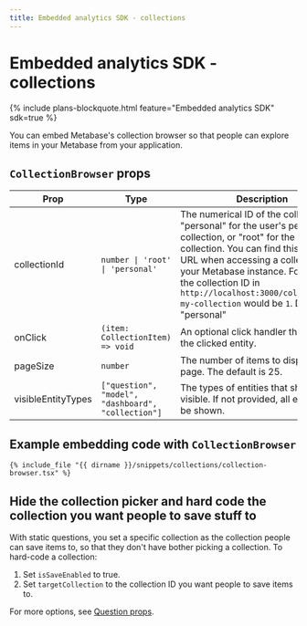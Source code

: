 ```yaml
---
title: Embedded analytics SDK - collections
---
```


# Embedded analytics SDK - collections

{% include plans-blockquote.html feature="Embedded analytics SDK" sdk=true %}

You can embed Metabase's collection browser so that people can explore items in your Metabase from your application.

## `CollectionBrowser` props

| Prop               | Type                                               | Description                                                                                                                                                                                                                                                                                                                            |
| ------------------ | -------------------------------------------------- | -------------------------------------------------------------------------------------------------------------------------------------------------------------------------------------------------------------------------------------------------------------------------------------------------------------------------------------- |
| collectionId       | `number \| 'root' \| 'personal'`                   | The numerical ID of the collection, "personal" for the user's personal collection, or "root" for the root collection. You can find this ID in the URL when accessing a collection in your Metabase instance. For example, the collection ID in `http://localhost:3000/collection/1-my-collection` would be `1`. Defaults to "personal" |
| onClick            | `(item: CollectionItem) => void`                   | An optional click handler that emits the clicked entity.                                                                                                                                                                                                                                                                               |
| pageSize           | `number`                                           | The number of items to display per page. The default is 25.                                                                                                                                                                                                                                                                            |
| visibleEntityTypes | `["question", "model", "dashboard", "collection"]` | The types of entities that should be visible. If not provided, all entities will be shown.                                                                                                                                                                                                                                             |

## Example embedding code with `CollectionBrowser`

```tsx
{% include_file "{{ dirname }}/snippets/collections/collection-browser.tsx" %}
```

## Hide the collection picker and hard code the collection you want people to save stuff to

With static questions, you set a specific collection as the collection people can save items to, so that they don't have bother picking a collection. To hard-code a collection:

1. Set `isSaveEnabled` to true.
2. Set `targetCollection` to the collection ID you want people to save items to.

For more options, see [Question props](./questions.md#question-props).
